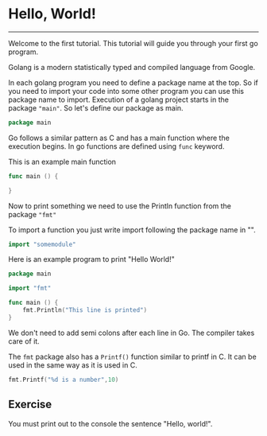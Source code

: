 # Hello, World!

---

Welcome to the first tutorial. This tutorial will guide you through your first go program.

Golang is a modern statistically typed and compiled language from Google.

In each golang program you need to define a package name at the top. So if you need to import your code into some other program you can use this package name to import. Execution of a golang project starts in the package `"main"`. So let's define our package as main.

```go
package main
```

Go follows a similar pattern as C and has a main function where the execution begins. In go functions are defined using `func` keyword.

This is an example main function

```go
func main () {

}
```

Now to print something we need to use the Println function from the package `"fmt"`

To import a function you just write import following the package name in "".

```go
import "somemodule"
```

Here is an example program to print "Hello World!"

```go
package main

import "fmt"

func main () {
    fmt.Println("This line is printed")
}
```

We don't need to add semi colons after each line in Go. The compiler takes care of it.

The `fmt` package also has a `Printf()` function similar to printf in C. It can be used in the same way as it is used in C.

```go
fmt.Printf("%d is a number",10)
```

## Exercise

You must print out to the console the sentence "Hello, world!".
